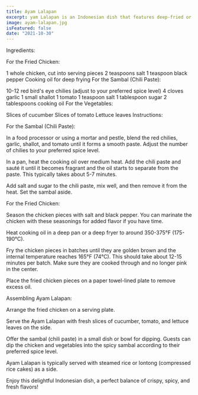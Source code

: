 ```yaml
---
title: Ayam Lalapan
excerpt: yam Lalapan is an Indonesian dish that features deep-fried or grilled chicken served with fresh, vibrant sambal (chili paste) and a side of raw vegetables. It's a delightful combination of crispy chicken and the fresh crunch of vegetables.
image: ayam-lalapan.jpg
isFeatured: false
date: "2021-10-30"
---
```


Ingredients:

For the Fried Chicken:

1 whole chicken, cut into serving pieces
2 teaspoons salt
1 teaspoon black pepper
Cooking oil for deep frying
For the Sambal (Chili Paste):

10-12 red bird's eye chilies (adjust to your preferred spice level)
4 cloves garlic
1 small shallot
1 tomato
1 teaspoon salt
1 tablespoon sugar
2 tablespoons cooking oil
For the Vegetables:

Slices of cucumber
Slices of tomato
Lettuce leaves
Instructions:

For the Sambal (Chili Paste):

In a food processor or using a mortar and pestle, blend the red chilies, garlic, shallot, and tomato until it forms a smooth paste. Adjust the number of chilies to your preferred spice level.

In a pan, heat the cooking oil over medium heat. Add the chili paste and sauté it until it becomes fragrant and the oil starts to separate from the paste. This typically takes about 5-7 minutes.

Add salt and sugar to the chili paste, mix well, and then remove it from the heat. Set the sambal aside.

For the Fried Chicken:

Season the chicken pieces with salt and black pepper. You can marinate the chicken with these seasonings for added flavor if you have time.

Heat cooking oil in a deep pan or a deep fryer to around 350-375°F (175-190°C).

Fry the chicken pieces in batches until they are golden brown and the internal temperature reaches 165°F (74°C). This should take about 12-15 minutes per batch. Make sure they are cooked through and no longer pink in the center.

Place the fried chicken pieces on a paper towel-lined plate to remove excess oil.

Assembling Ayam Lalapan:

Arrange the fried chicken on a serving plate.

Serve the Ayam Lalapan with fresh slices of cucumber, tomato, and lettuce leaves on the side.

Offer the sambal (chili paste) in a small dish or bowl for dipping. Guests can dip the chicken and vegetables into the spicy sambal according to their preferred spice level.

Ayam Lalapan is typically served with steamed rice or lontong (compressed rice cakes) as a side.

Enjoy this delightful Indonesian dish, a perfect balance of crispy, spicy, and fresh flavors!
